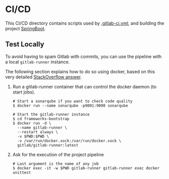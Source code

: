 # CI/CD

This CI/CD directory contains scripts used by [.gitlab-ci.yml](../.gitlab-ci.yml),
and building the project [SpringBoot](../SpringBoot/).

## Test Locally

To avoid having to spam Gitlab with commits, 
you can use the pipeline with a local `gitlab-runner` instance.

The following section explains how to do so using docker, based on this very detailed
[StackOverflow answer](https://stackoverflow.com/a/65920577/2564085).

1. Run a gitlab-runner container that can control the docker daemon (to start jobs).
    ```shell
    # Start a sonarqube if you want to check code quality
    $ docker run --name sonarqube -p9001:9000 sonarqube
    
    # Start the gitlab-runner instance
    $ cd frameworks-bootstrap
    $ docker run -d \
      --name gitlab-runner \
      --restart always \
      -v $PWD:$PWD \
      -v /var/run/docker.sock:/var/run/docker.sock \
      gitlab/gitlab-runner:latest
    ```
2. Ask for the execution of the project pipeline
    ```shell
    # Last argument is the name of any job
    $ docker exec -it -w $PWD gitlab-runner gitlab-runner exec docker unittest
    ```
